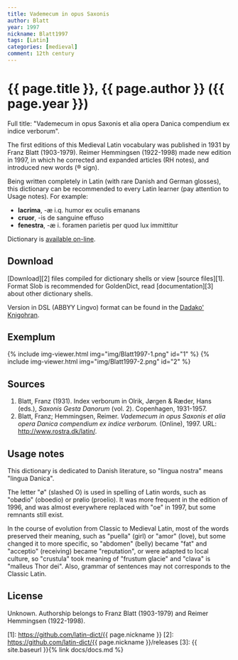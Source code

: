 ```yaml
---
title: Vademecum in opus Saxonis
author: Blatt
year: 1997
nickname: Blatt1997
tags: [Latin]
categories: [medieval]
comment: 12th century
---
```

# {{ page.title }}, {{ page.author }} ({{ page.year }})

Full title: "Vademecum in opus Saxonis et alia opera Danica compendium ex indice verborum".

The first editions of this Medieval Latin vocabulary was published in 1931 by Franz Blatt (1903-1979). Reimer Hemmingsen (1922-1998) made new edition in 1997, in which he corrected and expanded articles (RH notes), and introduced new words (® sign).

Being written completely in Latin (with rare Danish and German glosses), this dictionary can be recommended to every Latin learner (pay attention to Usage notes). For example:

- **lacrima**, -æ i.q. humor ex oculis emanans
- **cruor**, -is de sanguine effuso
- **fenestra**, -æ i. foramen parietis per quod lux immittitur

Dictionary is [available on-line](http://www.rostra.dk/latin/).


## Download

[Download][2] files compiled for dictionary shells or view [source files][1]. Format Slob is recommended for GoldenDict, read [documentation][3] about other dictionary shells.

Version in DSL (ABBYY Lingvo) format can be found in the [Dadako' Knigohran](http://dadako.narod.ru/paperpoe.htm).


## Exemplum

{% include img-viewer.html img="img/Blatt1997-1.png" id="1" %}
{% include img-viewer.html img="img/Blatt1997-2.png" id="2" %}


## Sources

1. Blatt, Franz (1931). Index verborum in Olrik, Jørgen &amp; Ræder, Hans (eds.), _Saxonis Gesta Danorum_ (vol. 2). Copenhagen, 1931-1957.
1. Blatt, Franz; Hemmingsen, Reimer. _Vademecum in opus Saxonis et alia opera Danica compendium ex indice verborum._ (Online), 1997. URL: <http://www.rostra.dk/latin/>. 


## Usage notes

This dictionary is dedicated to Danish literature, so "lingua nostra" means "lingua Danica".

The letter "ø" (slashed O) is used in spelling of Latin words, such as "obødio" (oboedio) or prølio (proelio). It was more frequent in the edition of 1996, and was almost everywhere replaced with "oe" in 1997, but some remnants still exist.

In the course of evolution from Classic to Medieval Latin, most of the words preserved their meaning, such as "puella" (girl) or "amor" (love), but some changed it to more specific, so "abdomen" (belly) became "fat" and "acceptio" (receiving) became "reputation", or were adapted to local culture, so "crustula" took meaning of "frustum glacie" and "clava" is "malleus Thor dei". Also, grammar of sentences may not corresponds to the Classic Latin.


## License

Unknown. Authorship belongs to Franz Blatt (1903-1979) and Reimer Hemmingsen (1922-1998).


[1]: https://github.com/latin-dict/{{ page.nickname }}
[2]: https://github.com/latin-dict/{{ page.nickname }}/releases
[3]: {{ site.baseurl }}{% link docs/docs.md %}
